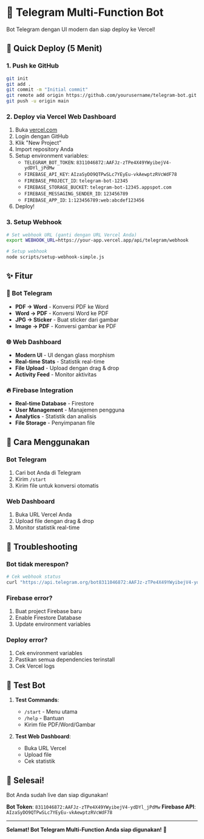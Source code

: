 # 🤖 Telegram Multi-Function Bot

Bot Telegram dengan UI modern dan siap deploy ke Vercel!

## 🚀 Quick Deploy (5 Menit)

### 1. Push ke GitHub
```bash
git init
git add .
git commit -m "Initial commit"
git remote add origin https://github.com/yourusername/telegram-bot.git
git push -u origin main
```

### 2. Deploy via Vercel Web Dashboard
1. Buka [vercel.com](https://vercel.com)
2. Login dengan GitHub
3. Klik "New Project"
4. Import repository Anda
5. Setup environment variables:
   - `TELEGRAM_BOT_TOKEN`: `8311046872:AAFJz-zTPe4X49YWyibejV4-ydDYl_jPdMw`
   - `FIREBASE_API_KEY`: `AIzaSyDO9QTPwSLc7YEyEu-vkAewptzRVcWdF78`
   - `FIREBASE_PROJECT_ID`: `telegram-bot-12345`
   - `FIREBASE_STORAGE_BUCKET`: `telegram-bot-12345.appspot.com`
   - `FIREBASE_MESSAGING_SENDER_ID`: `123456789`
   - `FIREBASE_APP_ID`: `1:123456789:web:abcdef123456`
6. Deploy!

### 3. Setup Webhook
```bash
# Set webhook URL (ganti dengan URL Vercel Anda)
export WEBHOOK_URL=https://your-app.vercel.app/api/telegram/webhook

# Setup webhook
node scripts/setup-webhook-simple.js
```

## ✨ Fitur

### 🤖 Bot Telegram
- **PDF → Word** - Konversi PDF ke Word
- **Word → PDF** - Konversi Word ke PDF  
- **JPG → Sticker** - Buat sticker dari gambar
- **Image → PDF** - Konversi gambar ke PDF

### 🌐 Web Dashboard
- **Modern UI** - UI dengan glass morphism
- **Real-time Stats** - Statistik real-time
- **File Upload** - Upload dengan drag & drop
- **Activity Feed** - Monitor aktivitas

### 🔥 Firebase Integration
- **Real-time Database** - Firestore
- **User Management** - Manajemen pengguna
- **Analytics** - Statistik dan analisis
- **File Storage** - Penyimpanan file

## 🎯 Cara Menggunakan

### Bot Telegram
1. Cari bot Anda di Telegram
2. Kirim `/start`
3. Kirim file untuk konversi otomatis

### Web Dashboard
1. Buka URL Vercel Anda
2. Upload file dengan drag & drop
3. Monitor statistik real-time

## 🔧 Troubleshooting

### Bot tidak merespon?
```bash
# Cek webhook status
curl "https://api.telegram.org/bot8311046872:AAFJz-zTPe4X49YWyibejV4-ydDYl_jPdMw/getWebhookInfo"
```

### Firebase error?
1. Buat project Firebase baru
2. Enable Firestore Database
3. Update environment variables

### Deploy error?
1. Cek environment variables
2. Pastikan semua dependencies terinstall
3. Cek Vercel logs

## 📱 Test Bot

1. **Test Commands**:
   - `/start` - Menu utama
   - `/help` - Bantuan
   - Kirim file PDF/Word/Gambar

2. **Test Web Dashboard**:
   - Buka URL Vercel
   - Upload file
   - Cek statistik

## 🎉 Selesai!

Bot Anda sudah live dan siap digunakan!

**Bot Token**: `8311046872:AAFJz-zTPe4X49YWyibejV4-ydDYl_jPdMw`
**Firebase API**: `AIzaSyDO9QTPwSLc7YEyEu-vkAewptzRVcWdF78`

---

**Selamat! Bot Telegram Multi-Function Anda siap digunakan!** 🚀
